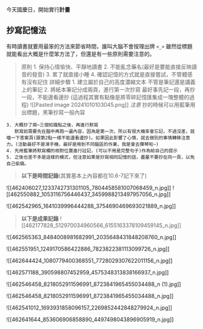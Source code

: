 今天國慶日，開始實行**計畫**

## 抄寫記憶法
有時讀書就要用最笨的方法來節省時間，誰叫大腦不會按理出牌 `<_>`
雖然從標題就能看出大概是什麼笨方法了，但還是有一些原則需要注意的。
> 原則
	1. 保持心情愉快、平靜地讀書
	2. 不能亂念藥名(最好是要能直接反映讀音的發音)
	3. 累了就直接小睡
	4. 確認記憶的方式就是直接嘗試，不管體感有沒有記住
> 詳細步驟
	1. 建立屬於自己的高度濃縮文本
	   不管是筆記還是講義上的筆記
	2. 將紙本筆記分成兩頁，進行第一次抄寫
	   最好事先記一段，再抄一段，不能邊看邊抄
	   (這過程其實有點像是將零碎記憶匯集成一塊整體的過程)
![[Pasted image 20241010103045.png]]
> *注意*
	抄的時候可以用藍筆用出標題，黑筆抄寫一般內容
> 
	3. 大概抄了兩~三個知識點之後，再進行默寫
	   默寫前需要先在腦中再跑一遍內容，因為是第一次，所以有很大機率會忘記，不過沒差，就喵一下答案頁(跟第2點一樣不能邊看邊抄)。如果因此影響了心情，就去做別的事情轉移注意力。(活動最好不是滑手機，最好是用到不同腦區的作業，我是會去彈琴啦~)
	4. 先用藍筆將默寫欄的相對位置進行註記，(可以不用是完整句子)作為給自己的提示
	5. 之後也差不多是這樣的模式，但注意如果是抄寫相同記憶的話，盡量不要抄在同一頁，以免自己偷窺。
> **以下是時間記錄**(其實基本上內容都在10.6-7記下來了)
	
![[462406027_1233742731301105_7804458581007068459_n.jpg]]
![[462550882_1053116756446437_3459988213497957056_n.jpg]]

![[462542965_1641039996444288_3754690469693021889_n.jpg]]




> **以下是成果記錄**
![[462177828_512970034960566_6155163378109459145_n.jpg]]

![[462565363_8484008981682991_2035648431848208760_n.jpg]]

![[462551951_1249170586422886_7823822381113099726_n.jpg]]

![[462644424_1080779400368551_7728029307622011156_n.jpg]]

![[462571188_390598807452959_4575348313838166937_n.jpg]]

![[462546458_8218052911596991_8723841965455034488_n (1).jpg]]

![[462546458_8218052911596991_8723841965455034488_n.jpg]]

![[462541012_1693931858096157_2269852442848279924_n.jpg]]

![[462641644_853606906858890_4497498043896905919_n.jpg]]